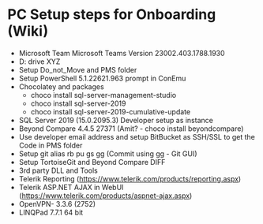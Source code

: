 # PC Setup steps for Onboarding (Wiki)
- Microsoft Team Microsoft Teams Version 23002.403.1788.1930
- D: drive XYZ
- Setup Do_not_Move and PMS folder
- Setup PowerShell 5.1.22621.963 prompt in ConEmu
- Chocolatey and packages
    * choco install sql-server-management-studio
    * choco install sql-server-2019
    * choco install sql-server-2019-cumulative-update
- SQL Server 2019 (15.0.2095.3) Developer setup as instance
- Beyond Compare 4.4.5 27371 (Amit? - choco install beyondcompare)
- Use developer email address and setup BitBucket as SSH/SSL to get the Code in PMS folder
- Setup git alias rb pu gs gg (Commit using gg - Git GUI)
- Setup TortoiseGit and Beyond Compare DIFF
- 3rd party DLL and Tools
- Telerik Reporting (https://www.telerik.com/products/reporting.aspx)
- Telerik ASP.NET AJAX in WebUI (https://www.telerik.com/products/aspnet-ajax.aspx)
- OpenVPN- 3.3.6 (2752)
- LINQPad 7.7.1 64 bit
